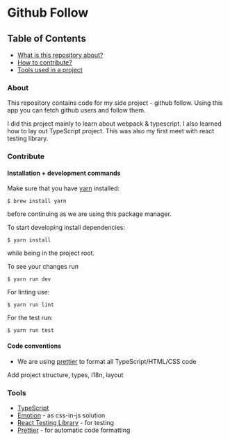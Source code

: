 # Github Follow

## Table of Contents

* [What is this repository about?](#about)
* [How to contribute?](#contribute)
* [Tools used in a project](#tools)

### About

This repository contains code for my side project - github follow. Using this app you can fetch github
users and follow them.

I did this project mainly to learn about webpack & typescript. I also learned how to lay out TypeScript
project. This was also my first meet with react testing library.

### Contribute

#### Installation + development commands

Make sure that you have [yarn](https://yarnpkg.com/) installed:

```shell
$ brew install yarn
```

before continuing as we are using this package manager.

To start developing install dependencies:

```shell
$ yarn install
```

while being in the project root.

To see your changes run

```shell
$ yarn run dev
```

For linting use:

```shell
$ yarn run lint
```

For the test run:

```shell
$ yarn run test
```

#### Code conventions

* We are using [prettier](https://prettier.io/) to format all TypeScript/HTML/CSS code

Add project structure, types, i18n, layout

### Tools

* [TypeScript](https://www.typescriptlang.org/)
* [Emotion](https://emotion.sh/) - as css-in-js solution
* [React Testing Library](https://github.com/kentcdodds/react-testing-library) - for testing
* [Prettier](https://prettier.io/) - for automatic code formatting
